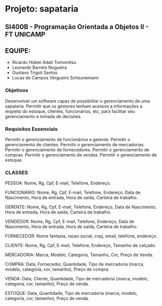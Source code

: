 # Projeto: sapataria
## SI400B - Programação Orientada a Objetos II - FT UNICAMP

## EQUIPE:
 * Ricardo Hideki Adati Tomomitsu
 * Leonardo Barreto Nogueira
 * Gustavo Trigoli Santos
 * Lucas de Campos Vergueiro Scheunemann

### Objetivos
Desenvolver um software capaz de possibilitar o gerenciamento de uma sapataria. 
Permitir que os gestores tenham acessos a informações a respeito do estoque, clientes, funcionários, etc, para facilitar seu gerenciamento e tomada de decisões.

### Requisitos Essenciais
Permitir o gerenciamento de funcionários e gerente.
Permitir o gerenciamento de clientes.
Permitir o gerenciamento de mercadorias.
Permitir o gerenciamento de fornecedores.
Permitir o gerenciamento de compras.
Permitir o gerenciamento de vendas.
Permitir o gerenciamento de estoque.

### CLASSES
PESSOA:
Nome,
Rg,
Cpf,
E-mail,
Telefone,
Endereço.

FUNCIONÁRIO: 
Nome,
Rg,
Cpf,
E-mail,
Telefone,
Endereço,
Data de Nascimento,
Hora de entrada,
Hora de saída,
Carteira de trabalho.

GERENTE:
Nome,
Rg,
Cpf,
E-mail,
Telefone,
Endereço,
Data de Nascimento,
Hora de entrada,
Hora de saída,
Carteira de trabalho.
            	
VENDEDOR:
Nome,
Rg,
Cpf,
E-mail,
Telefone,
Endereço,
Data de Nascimento,
Hora de entrada,
Hora de saída,
Carteira de trabalho.

FORNECEDOR:
Nome fantasia,
razao social,
cnpj,
email,
telefone,
endereço.

CLIENTE:
Nome,
Rg,
Cpf,
E-mail,
Telefone,
Endereço,
Tamanho de calçado.

MERCADORIA:
Marca,
Modelo,
Categoria,
Tamanho,
Cor,
Preço de Venda.
            	            	
 
COMPRA:
Data,
Fornecedor,
Quantidade,
Tipo de mercadoria (marca, modelo, categoria, cor, tamanho),
Preço de compra.
            	
VENDA:
Data,
Cliente,
Quantidade,
Tipo de mercadoria (marca, modelo, categoria, cor, tamanho),
Preço de venda.
            	
ESTOQUE:
Data,
Quantidade,
Tipo de mercadoria (marca, modelo, categoria, cor, tamanho),
Preço de venda.


